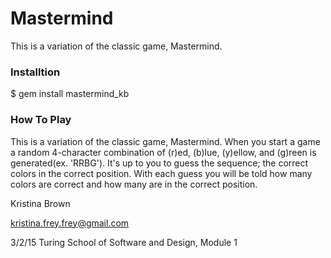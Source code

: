 <h1>Mastermind</h1>
This is a variation of the classic game, Mastermind.

<h3>Installtion</h3>

$ gem install mastermind_kb

<h3>How To Play</h3>
This is a variation of the classic game, Mastermind. When you start a game a random 4-character combination of (r)ed, (b)lue, (y)ellow, and (g)reen is generated(ex. 'RRBG'). It's up to you to guess the sequence; the correct colors in the correct position. With each guess you will be told how many colors are correct and how many are in the correct position.

Kristina Brown

kristina.frey.frey@gmail.com

3/2/15
Turing School of Software and Design, Module 1
